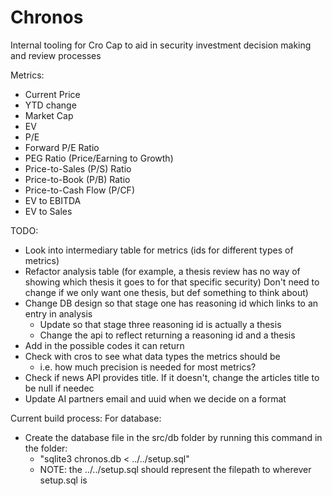 # Chronos
Internal tooling for Cro Cap to aid in security investment decision making and review processes

Metrics:
 - Current Price
 - YTD change 
 - Market Cap 
 - EV 
 - P/E 
 - Forward P/E Ratio 
 - PEG Ratio (Price/Earning to Growth)
 - Price-to-Sales (P/S) Ratio 
 - Price-to-Book (P/B) Ratio 
 - Price-to-Cash Flow (P/CF)
 - EV to EBITDA 
 - EV to Sales 

TODO:
- Look into intermediary table for metrics (ids for different types of metrics)
- Refactor analysis table (for example, a thesis review has no way of showing which thesis it goes to for that specific security) Don't need to change if we only want one thesis, but def something to think about)
- Change DB design so that stage one has reasoning id which links to an entry in analysis
    - Update so that stage three reasoning id is actually a thesis
    - Change the api to reflect returning a reasoning id and a thesis
- Add in the possible codes it can return
- Check with cros to see what data types the metrics should be
    - i.e. how much precision is needed for most metrics?
- Check if news API provides title. If it doesn't, change the articles title to be null if needec
- Update AI partners email and uuid when we decide on a format

Current build process:
For database: 
- Create the database file in the src/db folder by running this command in the folder:
    - "sqlite3 chronos.db < ../../setup.sql"
    - NOTE: the ../../setup.sql should represent the filepath to wherever setup.sql is

